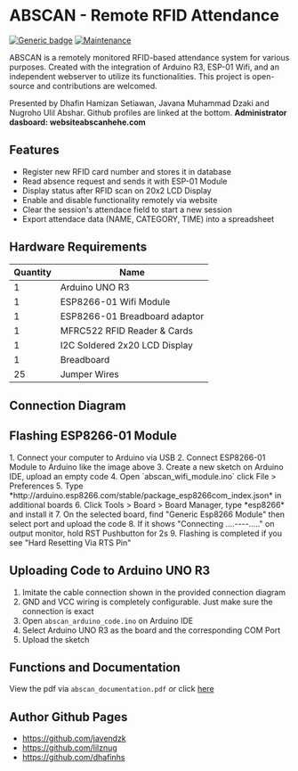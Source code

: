 # ABSCAN - Remote RFID Attendance
[![Generic badge](https://img.shields.io/badge/Build-passing-<COLOR>.svg)](https://shields.io/)  [![Maintenance](https://img.shields.io/badge/Maintained%3F-no-red.svg)](https://GitHub.com/Naereen/StrapDown.js/graphs/commit-activity)

ABSCAN is a remotely monitored RFID-based attendance system for various purposes. Created with the integration of Arduino R3, ESP-01 Wifi, and an independent webserver to utilize its functionalities. This project is open-source and contributions are welcomed.

Presented by Dhafin Hamizan Setiawan, Javana Muhammad Dzaki and Nugroho Ulil Abshar. Github profiles are linked at the bottom. **Administrator dasboard: websiteabscanhehe.com**


## Features
- Register new RFID card number and stores it in database
- Read absence request and sends it with ESP-01 Module
- Display status after RFID scan on 20x2 LCD Display
- Enable and disable functionality remotely via website
- Clear the session's attendace field to start a new session 
- Export attendace data (NAME, CATEGORY, TIME) into a spreadsheet

## Hardware Requirements
| Quantity | Name |
| ------ | ------ |
| 1 | Arduino UNO R3 |
| 1 | ESP8266-01 Wifi Module |
| 1 | ESP8266-01 Breadboard adaptor |
| 1 | MFRC522 RFID Reader & Cards |
| 1 | I2C Soldered 2x20 LCD Display |
| 1 | Breadboard |
| 25 | Jumper Wires |

## Connection Diagram
<foto connection diagram>

## Flashing ESP8266-01 Module 
<foto flashing esp8266>
1. Connect your computer to Arduino via USB
2. Connect ESP8266-01 Module to Arduino like the image above
3. Create a new sketch on Arduino IDE, upload an empty code
4. Open `abscan_wifi_module.ino` click File > Preferences
5. Type *http://arduino.esp8266.com/stable/package_esp8266com_index.json* in additional boards
6. Click Tools > Board > Board Manager, type *esp8266* and install it
7. On the selected board, find "Generic Esp8266 Module" then select port and upload the code
8. If it shows "Connecting ....----....." on output monitor, hold RST Pushbutton for 2s
9. Flashing is completed if you see "Hard Resetting Via RTS Pin"

## Uploading Code to Arduino UNO R3
1. Imitate the cable connection shown in the provided connection diagram
2. GND and VCC wiring is completely configurable. Just make sure the connection is exact
3. Open `abscan_arduino_code.ino` on Arduino IDE
4. Select Arduino UNO R3 as the board and the corresponding COM Port
5. Upload the sketch

## Functions and Documentation
View the pdf via `abscan_documentation.pdf` or click [here](drive.google.com/linkFilePDF)

## Author Github Pages
- https://github.com/javendzk
- https://github.com/lilznug
- https://github.com/dhafinhs 
 
